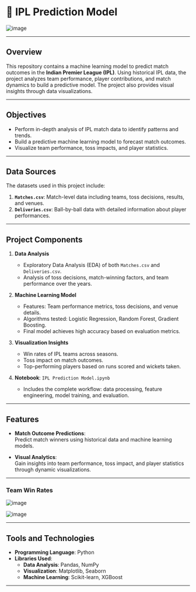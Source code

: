 # 🏏 IPL Prediction Model
![image](https://github.com/user-attachments/assets/e5f0bd41-bf40-4362-a9ed-5bc6447bf325)

---

## Overview  
This repository contains a machine learning model to predict match outcomes in the **Indian Premier League (IPL)**. Using historical IPL data, the project analyzes team performance, player contributions, and match dynamics to build a predictive model. The project also provides visual insights through data visualizations.

---

## Objectives  
- Perform in-depth analysis of IPL match data to identify patterns and trends.  
- Build a predictive machine learning model to forecast match outcomes.  
- Visualize team performance, toss impacts, and player statistics.

---

## Data Sources  
The datasets used in this project include:  
1. **`Matches.csv`**: Match-level data including teams, toss decisions, results, and venues.  
2. **`Deliveries.csv`**: Ball-by-ball data with detailed information about player performances.  

---

## Project Components  

1. **Data Analysis**  
   - Exploratory Data Analysis (EDA) of both `Matches.csv` and `Deliveries.csv`.  
   - Analysis of toss decisions, match-winning factors, and team performance over the years.  

2. **Machine Learning Model**  
   - Features: Team performance metrics, toss decisions, and venue details.  
   - Algorithms tested: Logistic Regression, Random Forest, Gradient Boosting.  
   - Final model achieves high accuracy based on evaluation metrics.

3. **Visualization Insights**  
   - Win rates of IPL teams across seasons.  
   - Toss impact on match outcomes.  
   - Top-performing players based on runs scored and wickets taken.

4. **Notebook**: `IPL Prediction Model.ipynb`  
   - Includes the complete workflow: data processing, feature engineering, model training, and evaluation.  

---

## Features  

- **Match Outcome Predictions**:  
   Predict match winners using historical data and machine learning models.  

- **Visual Analytics**:  
   Gain insights into team performance, toss impact, and player statistics through dynamic visualizations.

---

### Team Win Rates  

![image](https://github.com/user-attachments/assets/9e0ddb50-bc87-4c14-9ff8-71fc88a9e60c)

![image](https://github.com/user-attachments/assets/05fab14d-0fac-48ed-9020-c901ef9ca441)

---


## Tools and Technologies  

- **Programming Language**: Python  
- **Libraries Used**:  
  - **Data Analysis**: Pandas, NumPy  
  - **Visualization**: Matplotlib, Seaborn  
  - **Machine Learning**: Scikit-learn, XGBoost  

---

